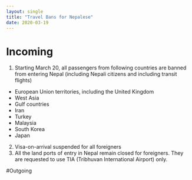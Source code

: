 ```yaml
---
layout: single
title: "Travel Bans for Nepalese"
date: 2020-03-19
---
```


# Incoming 

1. Starting March 20, all passengers from following countries are banned from entering Nepal (including Nepali citizens and including transit flights)

- European Union territories, including the United Kingdom
- West Asia 
- Gulf countries
- Iran 
- Turkey
- Malaysia
- South Korea
- Japan

2. Visa-on-arrival suspended for all foreigners
3. All the land ports of entry in Nepal remain closed for foreigners. They are requested to use TIA (Tribhuvan International Airport) only.

#Outgoing



